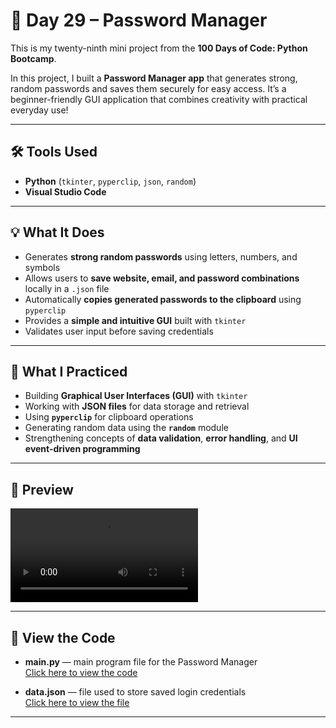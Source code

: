 # 🔐 Day 29 – Password Manager  

This is my twenty-ninth mini project from the **100 Days of Code: Python Bootcamp**.  

In this project, I built a **Password Manager app** that generates strong, random passwords and saves them securely for easy access. It’s a beginner-friendly GUI application that combines creativity with practical everyday use!  

---

## 🛠 Tools Used  
- **Python** (`tkinter`, `pyperclip`, `json`, `random`)  
- **Visual Studio Code**  

---

## 💡 What It Does  
- Generates **strong random passwords** using letters, numbers, and symbols  
- Allows users to **save website, email, and password combinations** locally in a `.json` file  
- Automatically **copies generated passwords to the clipboard** using `pyperclip`  
- Provides a **simple and intuitive GUI** built with `tkinter`  
- Validates user input before saving credentials  

---

## 🧠 What I Practiced  
- Building **Graphical User Interfaces (GUI)** with `tkinter`  
- Working with **JSON files** for data storage and retrieval  
- Using **`pyperclip`** for clipboard operations  
- Generating random data using the **`random`** module  
- Strengthening concepts of **data validation**, **error handling**, and **UI event-driven programming**  

---

## 👀 Preview  
![Password Manager Project Screenrecording](https://github.com/dimma-analytics/100-Days-Of-Code/blob/main/Day29-PasswordManager/Day29-PasswordManager.mp4)  

---

## 📁 View the Code  
- **main.py** — main program file for the Password Manager  
  [Click here to view the code](https://github.com/dimma-analytics/100-Days-Of-Code/blob/main/Day29-PasswordManager/main.py)  

- **data.json** — file used to store saved login credentials  
  [Click here to view the file](https://github.com/dimma-analytics/100-Days-Of-Code/blob/main/Day29-PasswordManager/data.json)  

---

